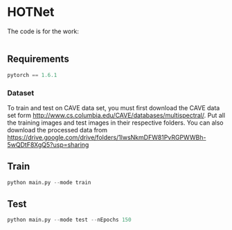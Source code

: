 # HOTNet
The code is for the work:

```

```



## Requirements

``` python
pytorch == 1.6.1

```

### Dataset

To train and test on CAVE data set, you must first download the CAVE data set form http://www.cs.columbia.edu/CAVE/databases/multispectral/. Put all the training images and test images in their respective folders. You can also download the processed data from https://drive.google.com/drive/folders/1lwsNkmDFW81PvRGPWWBh-5wQDtF8XgQ5?usp=sharing 

## Train

```python
python main.py --mode train
```



## Test

```python
python main.py --mode test --nEpochs 150
```



